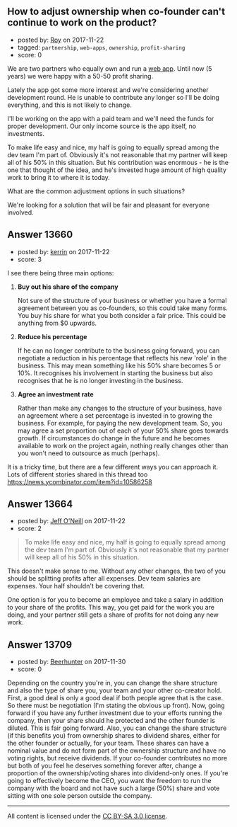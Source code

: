 ## How to adjust ownership when co-founder can't continue to work on the product?

- posted by: [Roy](https://stackexchange.com/users/425453/roy) on 2017-11-22
- tagged: `partnership`, `web-apps`, `ownership`, `profit-sharing`
- score: 0

We are two partners who equally own and run a [web app][1]. Until now (5 years) we were happy with a 50-50 profit sharing. 

Lately the app got some more interest and we're considering another development round. He is unable to contribute any longer so I'll be doing everything, and this is not likely to change.

I'll be working on the app with a paid team and we'll need the funds for proper development. Our only income source is the app itself, no investments.

To make life easy and nice, my half is going to equally spread among the dev team I'm part of. Obviously it's not reasonable that my partner will keep all of his 50% in this situation. But his contribution was enormous - he is the one that thought of the idea, and he's invested huge amount of high quality work to bring it to where it is today. 

What are the common adjustment options in such situations?

We're looking for a solution that will be fair and pleasant for everyone involved.  

  [1]: http://thenamestork.com


## Answer 13660

- posted by: [kerrin](https://stackexchange.com/users/1621372/kerrin) on 2017-11-22
- score: 3

I see there being three main options:

 1. **Buy out his share of the company**

    Not sure of the structure of your business or whether you have a formal agreement between you as co-founders, so this could take many forms.  You buy his share for what you both consider a fair price.  This could be anything from $0 upwards.

 2. **Reduce his percentage**

    If he can no longer contribute to the business going forward, you can negotiate a reduction in his percentage that reflects his new 'role' in the business.  This may mean something like his 50% share becomes 5 or 10%.  It recognises his involvement in starting the business but also recognises that he is no longer investing in the business.

 3. **Agree an investment rate**

    Rather than make any changes to the structure of your business, have an agreement where a set percentage is invested in to growing the business. For example, for paying the new development team.  So, you may agree a set proportion out of each of your 50% share goes towards growth.  If circumstances do change in the future and he becomes available to work on the project again, nothing really changes other than you won't need to outsource as much (perhaps).

It is a tricky time, but there are a few different ways you can approach it.  Lots of different stories shared in this thread too https://news.ycombinator.com/item?id=10586258  



    


## Answer 13664

- posted by: [Jeff O'Neill](https://stackexchange.com/users/46273/jeff-o-neill) on 2017-11-22
- score: 2

> To make life easy and nice, my half is going to equally spread among the dev team I'm part of. Obviously it's not reasonable that my partner will keep all of his 50% in this situation. 

This doesn't make sense to me.  Without any other changes, the two of you should be splitting profits after all expenses.  Dev team salaries are expenses.  Your half shouldn't be covering that.

One option is for you to become an employee and take a salary in addition to your share of the profits.  This way, you get paid for the work you are doing, and your partner still gets a share of profits for not doing any new work.


## Answer 13709

- posted by: [Beerhunter](https://stackexchange.com/users/6411469/beerhunter) on 2017-11-30
- score: 0

Depending on the country you're in, you can change the share structure and also the type of share you, your team and your other co-creator hold. 
First, a good deal is only a good deal if both people agree that is the case. So there must be negotiation (I'm stating the obvious up front).
Now,  going forward if you have any further investment due to your efforts running the company, then your share should he protected and the other founder is diluted.  This is fair going forward.
Also, you can change the share structure (if this benefits you) from ownership shares to dividend shares, either for the other founder or actually, for your team. These shares can have a nominal value and do not form part of the ownership structure and have no voting rights,  but receive dividends. If your co-founder contributes no more but both of you feel he deserves something forever after, change a proportion of the ownership/voting shares into dividend-only ones. If you're going to effectively become the CEO, you want the freedom to run the company with the board and not have such a large (50%) share and vote sitting with one sole person outside the company. 



---

All content is licensed under the [CC BY-SA 3.0 license](https://creativecommons.org/licenses/by-sa/3.0/).
